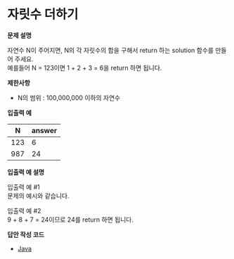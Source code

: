 # 자릿수 더하기

**문제 설명**

자연수 N이 주어지면, N의 각 자릿수의 합을 구해서 return 하는 solution 함수를 만들어 주세요.   
예를들어 N = 123이면 1 + 2 + 3 = 6을 return 하면 됩니다.

**제한사항**

- N의 범위 : 100,000,000 이하의 자연수

**입출력 예**

N|	answer
---|---
123	|6
987	|24

**입출력 예 설명**

입출력 예 #1   
문제의 예시와 같습니다.

입출력 예 #2   
9 + 8 + 7 = 24이므로 24를 return 하면 됩니다.

**답안 작성 코드**
- [Java](https://github.com/ssub-e/Programmers-algorithms/edit/master/Level%201/%EC%9E%90%EB%A6%BF%EC%88%98%20%EB%8D%94%ED%95%98%EA%B8%B0/solution.java)
